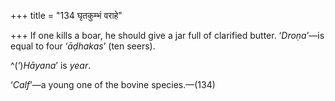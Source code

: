 +++
title = "134 घृतकुम्भं वराहे"

+++
If one kills a boar, he should give a jar full of clarified butter.
‘*Droṇa*’—is equal to four ‘*āḍhakas*’ (ten seers).

^(‘)*Hāyana*’ is *year*.

‘*Calf*’—a young one of the bovine species.—(134)


